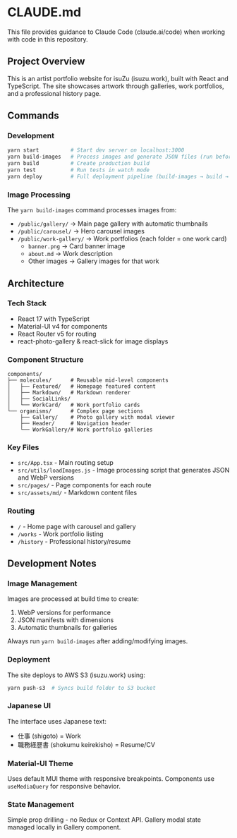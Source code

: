 # CLAUDE.md

This file provides guidance to Claude Code (claude.ai/code) when working with code in this repository.

## Project Overview

This is an artist portfolio website for isuZu (isuzu.work), built with React and TypeScript. The site showcases artwork through galleries, work portfolios, and a professional history page.

## Commands

### Development
```bash
yarn start          # Start dev server on localhost:3000
yarn build-images   # Process images and generate JSON files (run before deployment)
yarn build          # Create production build
yarn test           # Run tests in watch mode
yarn deploy         # Full deployment pipeline (build-images → build → push-s3)
```

### Image Processing
The `yarn build-images` command processes images from:
- `/public/gallery/` → Main page gallery with automatic thumbnails
- `/public/carousel/` → Hero carousel images  
- `/public/work-gallery/` → Work portfolios (each folder = one work card)
  - `banner.png` → Card banner image
  - `about.md` → Work description
  - Other images → Gallery images for that work

## Architecture

### Tech Stack
- React 17 with TypeScript
- Material-UI v4 for components
- React Router v5 for routing
- react-photo-gallery & react-slick for image displays

### Component Structure
```
components/
├── molecules/      # Reusable mid-level components
│   ├── Featured/   # Homepage featured content
│   ├── Markdown/   # Markdown renderer
│   ├── SocialLinks/
│   └── WorkCard/   # Work portfolio cards
└── organisms/      # Complex page sections
    ├── Gallery/    # Photo gallery with modal viewer
    ├── Header/     # Navigation header
    └── WorkGallery/# Work portfolio galleries
```

### Key Files
- `src/App.tsx` - Main routing setup
- `src/utils/loadImages.js` - Image processing script that generates JSON and WebP versions
- `src/pages/` - Page components for each route
- `src/assets/md/` - Markdown content files

### Routing
- `/` - Home page with carousel and gallery
- `/works` - Work portfolio listing
- `/history` - Professional history/resume

## Development Notes

### Image Management
Images are processed at build time to create:
1. WebP versions for performance
2. JSON manifests with dimensions
3. Automatic thumbnails for galleries

Always run `yarn build-images` after adding/modifying images.

### Deployment
The site deploys to AWS S3 (isuzu.work) using:
```bash
yarn push-s3  # Syncs build folder to S3 bucket
```

### Japanese UI
The interface uses Japanese text:
- 仕事 (shigoto) = Work
- 職務経歴書 (shokumu keirekisho) = Resume/CV

### Material-UI Theme
Uses default MUI theme with responsive breakpoints. Components use `useMediaQuery` for responsive behavior.

### State Management
Simple prop drilling - no Redux or Context API. Gallery modal state managed locally in Gallery component.